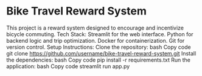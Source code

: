 # Bike Travel Reward System
This project is a reward system designed to encourage and incentivize bicycle commuting. 
Tech Stack:
Streamlit for the web interface.
Python for backend logic and trip optimization.
Docker for containerization.
Git for version control.
Setup Instructions:
Clone the repository:
bash
Copy code
git clone https://github.com/username/bike-travel-reward-system.git
Install the dependencies:
bash
Copy code
pip install -r requirements.txt
Run the application:
bash
Copy code
streamlit run app.py
